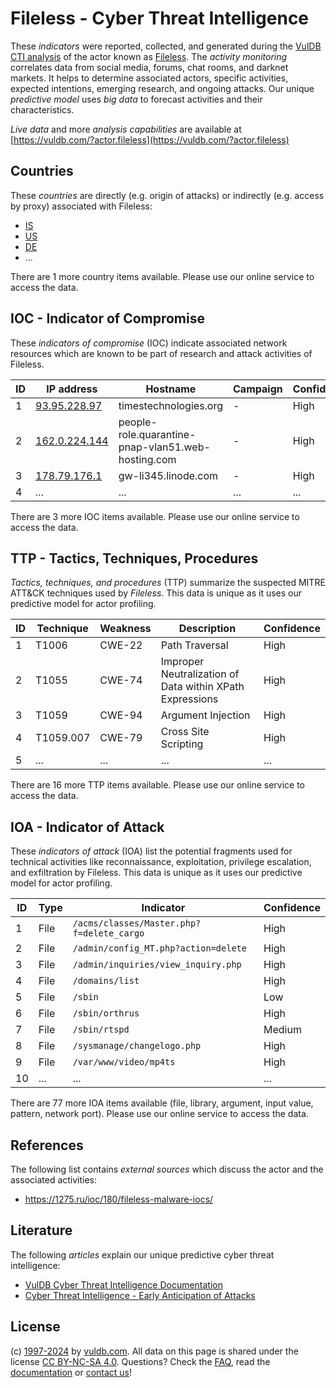 # Fileless - Cyber Threat Intelligence

These _indicators_ were reported, collected, and generated during the [VulDB CTI analysis](https://vuldb.com/?kb.cti) of the actor known as [Fileless](https://vuldb.com/?actor.fileless). The _activity monitoring_ correlates data from social media, forums, chat rooms, and darknet markets. It helps to determine associated actors, specific activities, expected intentions, emerging research, and ongoing attacks. Our unique _predictive model_ uses _big data_ to forecast activities and their characteristics.

_Live data_ and more _analysis capabilities_ are available at [https://vuldb.com/?actor.fileless](https://vuldb.com/?actor.fileless)

## Countries

These _countries_ are directly (e.g. origin of attacks) or indirectly (e.g. access by proxy) associated with Fileless:

* [IS](https://vuldb.com/?country.is)
* [US](https://vuldb.com/?country.us)
* [DE](https://vuldb.com/?country.de)
* ...

There are 1 more country items available. Please use our online service to access the data.

## IOC - Indicator of Compromise

These _indicators of compromise_ (IOC) indicate associated network resources which are known to be part of research and attack activities of Fileless.

ID | IP address | Hostname | Campaign | Confidence
-- | ---------- | -------- | -------- | ----------
1 | [93.95.228.97](https://vuldb.com/?ip.93.95.228.97) | timestechnologies.org | - | High
2 | [162.0.224.144](https://vuldb.com/?ip.162.0.224.144) | people-role.quarantine-pnap-vlan51.web-hosting.com | - | High
3 | [178.79.176.1](https://vuldb.com/?ip.178.79.176.1) | gw-li345.linode.com | - | High
4 | ... | ... | ... | ...

There are 3 more IOC items available. Please use our online service to access the data.

## TTP - Tactics, Techniques, Procedures

_Tactics, techniques, and procedures_ (TTP) summarize the suspected MITRE ATT&CK techniques used by _Fileless_. This data is unique as it uses our predictive model for actor profiling.

ID | Technique | Weakness | Description | Confidence
-- | --------- | -------- | ----------- | ----------
1 | T1006 | CWE-22 | Path Traversal | High
2 | T1055 | CWE-74 | Improper Neutralization of Data within XPath Expressions | High
3 | T1059 | CWE-94 | Argument Injection | High
4 | T1059.007 | CWE-79 | Cross Site Scripting | High
5 | ... | ... | ... | ...

There are 16 more TTP items available. Please use our online service to access the data.

## IOA - Indicator of Attack

These _indicators of attack_ (IOA) list the potential fragments used for technical activities like reconnaissance, exploitation, privilege escalation, and exfiltration by Fileless. This data is unique as it uses our predictive model for actor profiling.

ID | Type | Indicator | Confidence
-- | ---- | --------- | ----------
1 | File | `/acms/classes/Master.php?f=delete_cargo` | High
2 | File | `/admin/config_MT.php?action=delete` | High
3 | File | `/admin/inquiries/view_inquiry.php` | High
4 | File | `/domains/list` | High
5 | File | `/sbin` | Low
6 | File | `/sbin/orthrus` | High
7 | File | `/sbin/rtspd` | Medium
8 | File | `/sysmanage/changelogo.php` | High
9 | File | `/var/www/video/mp4ts` | High
10 | ... | ... | ...

There are 77 more IOA items available (file, library, argument, input value, pattern, network port). Please use our online service to access the data.

## References

The following list contains _external sources_ which discuss the actor and the associated activities:

* https://1275.ru/ioc/180/fileless-malware-iocs/

## Literature

The following _articles_ explain our unique predictive cyber threat intelligence:

* [VulDB Cyber Threat Intelligence Documentation](https://vuldb.com/?kb.cti)
* [Cyber Threat Intelligence - Early Anticipation of Attacks](https://www.scip.ch/en/?labs.20201022)

## License

(c) [1997-2024](https://vuldb.com/?kb.changelog) by [vuldb.com](https://vuldb.com/?kb.about). All data on this page is shared under the license [CC BY-NC-SA 4.0](https://creativecommons.org/licenses/by-nc-sa/4.0/). Questions? Check the [FAQ](https://vuldb.com/?kb.faq), read the [documentation](https://vuldb.com/?kb) or [contact us](https://vuldb.com/?contact)!
